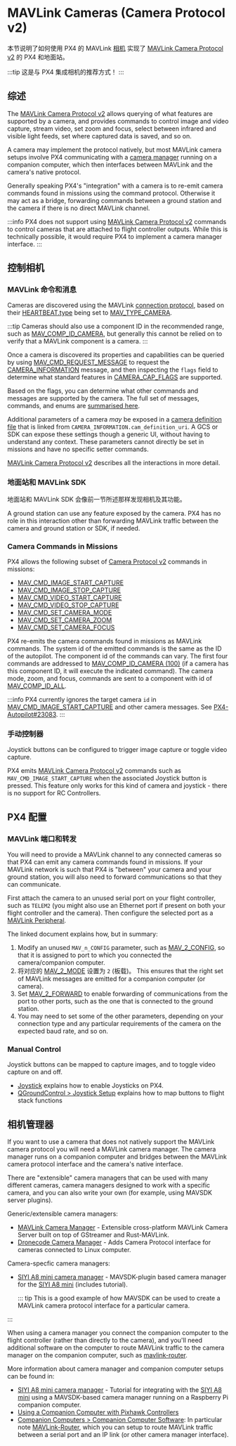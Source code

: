 # MAVLink Cameras (Camera Protocol v2)

本节说明了如何使用 PX4 的 MAVLink [相机](../camera/index.md) 实现了 [MAVLink Camera Protocol v2](https://mavlink.io/en/services/camera.html) 的 PX4 和地面站。

:::tip
这是与 PX4 集成相机的推荐方式！
:::

## 综述

The [MAVLink Camera Protocol v2](https://mavlink.io/en/services/camera.html) allows querying of what features are supported by a camera, and provides commands to control image and video capture, stream video, set zoom and focus, select between infrared and visible light feeds, set where captured data is saved, and so on.

A camera may implement the protocol natively, but most MAVLink camera setups involve PX4 communicating with a [camera manager](#camera-managers) running on a companion computer, which then interfaces between MAVLink and the camera's native protocol.

Generally speaking PX4's "integration" with a camera is to re-emit camera commands found in missions using the command protocol.
Otherwise it may act as a bridge, forwarding commands between a ground station and the camera if there is no direct MAVLink channel.

:::info
PX4 does not support using [MAVLink Camera Protocol v2](https://mavlink.io/en/services/camera.html) commands to control cameras that are attached to flight controller outputs.
While this is technically possible, it would require PX4 to implement a camera manager interface.
:::

## 控制相机

### MAVLink 命令和消息

Cameras are discovered using the MAVLink [connection protocol](https://mavlink.io/en/services/heartbeat.html), based on their [HEARTBEAT.type](https://mavlink.io/en/messages/common.html#HEARTBEAT) being set to [MAV_TYPE_CAMERA](https://mavlink.io/en/messages/common.html#MAV_TYPE_CAMERA).

:::tip
Cameras should also use a component ID in the recommended range, such as [MAV_COMP_ID_CAMERA](https://mavlink.io/en/messages/common.html#MAV_COMP_ID_CAMERA), but generally this cannot be relied on to verify that a MAVLink component is a camera.
:::

Once a camera is discovered its properties and capabilities can be queried by using [MAV_CMD_REQUEST_MESSAGE](https://mavlink.io/en/messages/common.html#MAV_CMD_REQUEST_MESSAGE) to request the [CAMERA_INFORMATION](https://mavlink.io/en/messages/common.html#CAMERA_INFORMATION) message, and then inspecting the `flags` field to determine what standard features in [CAMERA_CAP_FLAGS](https://mavlink.io/en/messages/common.html#CAMERA_CAP_FLAGS) are supported.

Based on the flags, you can determine what other commands and messages are supported by the camera.
The full set of messages, commands, and enums are [summarised here](https://mavlink.io/en/services/camera.html#messagecommandenum-summary).

Additional parameters of a camera _may_ be exposed in a [camera definition file](https://mavlink.io/en/services/camera_def.html) that is linked from `CAMERA_INFORMATION.cam_definition_uri`.
A GCS or SDK can expose these settings though a generic UI, without having to understand any context.
These parameters cannot directly be set in missions and have no specific setter commands.

[MAVLink Camera Protocol v2](https://mavlink.io/en/services/camera.html) describes all the interactions in more detail.

### 地面站和 MAVLink SDK

地面站和 MAVLink SDK 会像前一节所述那样发现相机及其功能。

A ground station can use any feature exposed by the camera.
PX4 has no role in this interaction other than forwarding MAVLink traffic between the camera and ground station or SDK, if needed.

### Camera Commands in Missions

PX4 allows the following subset of [Camera Protocol v2](https://mavlink.io/en/services/camera.html) commands in missions:

- [MAV_CMD_IMAGE_START_CAPTURE](https://mavlink.io/en/messages/common.html#MAV_CMD_IMAGE_START_CAPTURE)
- [MAV_CMD_IMAGE_STOP_CAPTURE](https://mavlink.io/en/messages/common.html#MMAV_CMD_IMAGE_STOP_CAPTURE)
- [MAV_CMD_VIDEO_START_CAPTURE](https://mavlink.io/en/messages/common.html#MAV_CMD_VIDEO_START_CAPTURE)
- [MAV_CMD_VIDEO_STOP_CAPTURE](https://mavlink.io/en/messages/common.html#MAV_CMD_VIDEO_STOP_CAPTURE)
- [MAV_CMD_SET_CAMERA_MODE](https://mavlink.io/en/messages/common.html#MAV_CMD_SET_CAMERA_MODE)
- [MAV_CMD_SET_CAMERA_ZOOM](https://mavlink.io/en/messages/common.html#MAV_CMD_SET_CAMERA_ZOOM)
- [MAV_CMD_SET_CAMERA_FOCUS](https://mavlink.io/en/messages/common.html#MAV_CMD_SET_CAMERA_FOCUS)

PX4 re-emits the camera commands found in missions as MAVLink commands.
The system id of the emitted commands is the same as the ID of the autopilot.
The component id of the commands can vary.
The first four commands are addressed to [MAV_COMP_ID_CAMERA (100)](https://mavlink.io/en/messages/common.html#MAV_COMP_ID_CAMERA) (if a camera has this component ID, it will execute the indicated command).
The camera mode, zoom, and focus, commands are sent to a component with id of [MAV_COMP_ID_ALL](https://mavlink.io/en/messages/common.html#MAV_COMP_ID_ALL).

:::info
PX4 currently ignores the target camera `id` in [MAV_CMD_IMAGE_START_CAPTURE](https://mavlink.io/en/messages/common.html#MAV_CMD_IMAGE_START_CAPTURE) and other camera messages.
See [PX4-Autopilot#23083](https://github.com/PX4/PX4-Autopilot/issues/23083).
:::

<!--
List of all supported commands in missions in:
format_mavlink_mission_item() => https://github.com/PX4/PX4-Autopilot/blob/main/src/modules/mavlink/mavlink_mission.cpp#L1672-L1693

Mission items are executed when set active.
void Mission::setActiveMissionItems() => https://github.com/PX4/PX4-Autopilot/blob/main/src/modules/navigator/mission.cpp#L187-L281
  At end the current non-waypoint command is "issued":
  note at end => issue_command(_mission_item);

Issuing command:
MissionBlock::issue_command(const mission_item_s &item) =>  https://github.com/PX4/PX4-Autopilot/blob/main/src/modules/navigator/mission_block.cpp#L543-L562
  At end this publishes the current vehicle command
  _navigator->publish_vehicle_command(vehicle_command);

Publishing command:
void Navigator::publish_vehicle_command(vehicle_command_s &vehicle_command)  => https://github.com/PX4/PX4-Autopilot/blob/main/src/modules/navigator/navigator_main.cpp#L1395
  For camera commands set to vehicle_command.target_component = 100; // MAV_COMP_ID_CAMERA
  All others just get published as-is
-->

### 手动控制器

Joystick buttons can be configured to trigger image capture or toggle video capture.

PX4 emits [MAVLink Camera Protocol v2](https://mavlink.io/en/services/camera.html) commands such as `MAV_CMD_IMAGE_START_CAPTURE` when the associated Joystick button is pressed.
This feature only works for this kind of camera and joystick - there is no support for RC Controllers.

## PX4 配置

### MAVLink 端口和转发

You will need to provide a MAVLink channel to any connected cameras so that PX4 can emit any camera commands found in missions.
If your MAVLink network is such that PX4 is "between" your camera and your ground station, you will also need to forward communications so that they can communicate.

First attach the camera to an unused serial port on your flight controller, such as `TELEM2` (you might also use an Ethernet port if present on both your flight controller and the camera).
Then configure the selected port as a [MAVLink Peripheral](../peripherals/mavlink_peripherals.md).

The linked document explains how, but in summary:

1. Modify an unused `MAV_n_CONFIG` parameter, such as [MAV_2_CONFIG](../advanced_config/parameter_reference.md#MAV_2_CONFIG), so that it is assigned to port to which you connected the camera/companion computer.
2. 将对应的 [MAV_2_MODE](../advanced_config/parameter_reference.md#MAV_2_MODE) 设置为 `2` (板载)。
  This ensures that the right set of MAVLink messages are emitted for a companion computer (or camera).
3. Set [MAV_2_FORWARD](../advanced_config/parameter_reference.md#MAV_2_FORWARD) to enable forwarding of communications from the port to other ports, such as the one that is connected to the ground station.
4. You may need to set some of the other parameters, depending on your connection type and any particular requirements of the camera on the expected baud rate, and so on.

### Manual Control

Joystick buttons can be mapped to capture images, and to toggle video capture on and off.

- [Joystick](../config/joystick.md#enabling-px4-joystick-support) explains how to enable Joysticks on PX4.
- [QGroundControl > Joystick Setup](https://docs.qgroundcontrol.com/master/en/qgc-user-guide/setup_view/joystick.html) explains how to map buttons to flight stack functions

<!-- Cameras cannot be controlled from an RC controller as far as I can tell -->

## 相机管理器

If you want to use a camera that does not natively support the MAVLink camera protocol you will need a MAVLink camera manager.
The camera manager runs on a companion computer and bridges between the MAVLink camera protocol interface and the camera's native interface.

There are "extensible" camera managers that can be used with many different cameras, camera managers designed to work with a specific camera, and you can also write your own (for example, using MAVSDK server plugins).

Generic/extensible camera managers:

- [MAVLink Camera Manager](https://github.com/mavlink/mavlink-camera-manager) - Extensible cross-platform MAVLink Camera Server built on top of GStreamer and Rust-MAVLink.
- [Dronecode Camera Manager](https://camera-manager.dronecode.org/en/) - Adds Camera Protocol interface for cameras connected to Linux computer.

Camera-specfic camera managers:

- [SIYI A8 mini camera manager](https://github.com/julianoes/siyi-a8-mini-camera-manager) - MAVSDK-plugin based camera manager for the [SIYI A8 mini](https://shop.siyi.biz/products/siyi-a8-mini) (includes tutorial).

  ::: tip
  This is a good example of how MAVSDK can be used to create a MAVLink camera protocol interface for a particular camera.

:::

When using a camera manager you connect the companion computer to the flight controller (rather than directly to the camera), and you'll need additional software on the computer to route MAVLink traffic to the camera manager on the companion computer, such as [mavlink-router](https://github.com/mavlink-router/mavlink-router).

More information about camera manager and companion computer setups can be found in:

- [SIYI A8 mini camera manager](https://github.com/julianoes/siyi-a8-mini-camera-manager) - Tutorial for integrating with the [SIYI A8 mini](https://shop.siyi.biz/products/siyi-a8-mini) using a MAVSDK-based camera manager running on a Raspberry Pi companion computer.
- [Using a Companion Computer with Pixhawk Controllers](../companion_computer/pixhawk_companion.md)
- [Companion Computers > Companion Computer Software](../companion_computer/index.md#companion-computer-software): In particular note [MAVLink-Router](https://github.com/mavlink-router/mavlink-router), which you can setup to route MAVLink traffic between a serial port and an IP link (or other camera manager interface).
